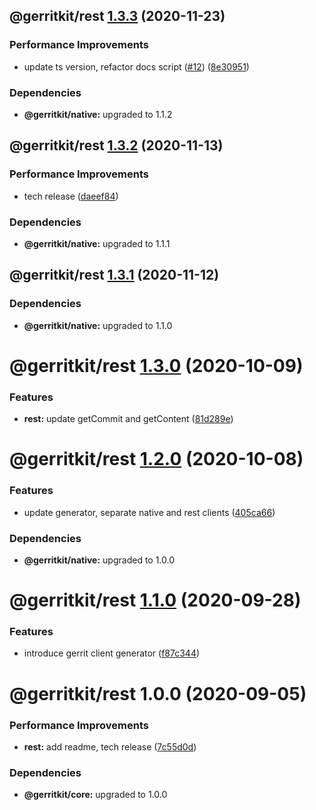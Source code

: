 ## @gerritkit/rest [1.3.3](https://github.com/gerritkit/client/compare/@gerritkit/rest@1.3.2...@gerritkit/rest@1.3.3) (2020-11-23)


### Performance Improvements

* update ts version, refactor docs script ([#12](https://github.com/gerritkit/client/issues/12)) ([8e30951](https://github.com/gerritkit/client/commit/8e309517c6d8abfc91ff14477184ce341c1c4473))





### Dependencies

* **@gerritkit/native:** upgraded to 1.1.2

## @gerritkit/rest [1.3.2](https://github.com/gerritkit/client/compare/@gerritkit/rest@1.3.1...@gerritkit/rest@1.3.2) (2020-11-13)


### Performance Improvements

* tech release ([daeef84](https://github.com/gerritkit/client/commit/daeef84c562b2fe66c5f791d4fa7dbe8a7d55843))





### Dependencies

* **@gerritkit/native:** upgraded to 1.1.1

## @gerritkit/rest [1.3.1](https://github.com/gerritkit/client/compare/@gerritkit/rest@1.3.0...@gerritkit/rest@1.3.1) (2020-11-12)





### Dependencies

* **@gerritkit/native:** upgraded to 1.1.0

# @gerritkit/rest [1.3.0](https://github.com/gerritkit/client/compare/@gerritkit/rest@1.2.0...@gerritkit/rest@1.3.0) (2020-10-09)


### Features

* **rest:** update getCommit and getContent ([81d289e](https://github.com/gerritkit/client/commit/81d289e8d3497606f958c8a76f24b3ef7afae083))

# @gerritkit/rest [1.2.0](https://github.com/gerritkit/client/compare/@gerritkit/rest@1.1.0...@gerritkit/rest@1.2.0) (2020-10-08)


### Features

* update generator, separate native and rest clients ([405ca66](https://github.com/gerritkit/client/commit/405ca66426fea60518cf1117e1817bfb8ee8b211))





### Dependencies

* **@gerritkit/native:** upgraded to 1.0.0

# @gerritkit/rest [1.1.0](https://github.com/gerritkit/client/compare/@gerritkit/rest@1.0.0...@gerritkit/rest@1.1.0) (2020-09-28)


### Features

* introduce gerrit client generator ([f87c344](https://github.com/gerritkit/client/commit/f87c344aeeb7c359e66f3c6a9413c4c5bc561b33))

# @gerritkit/rest 1.0.0 (2020-09-05)


### Performance Improvements

* **rest:** add readme, tech release ([7c55d0d](https://github.com/gerritkit/client/commit/7c55d0d3771e7d3fc9381263b536d222af89f08e))





### Dependencies

* **@gerritkit/core:** upgraded to 1.0.0
